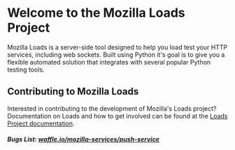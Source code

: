 # Welcome to the Mozilla Loads Project

Mozilla Loads is a server-side tool designed to help you load test your HTTP
services, including web sockets. Built using Python it's goal is to give you a
flexible automated solution that integrates with several popular Python testing
tools.

## Contributing to Mozilla Loads

Interested in contributing to the development of Mozilla's Loads project?
Documentation on Loads and how to get involved can be found at the [Loads Project documentation](https://loads.readthedocs.org/en/0.2).

##### Bugs List: [waffle.io/mozilla-services/push-service](https://waffle.io/mozilla-services/push-service/)

